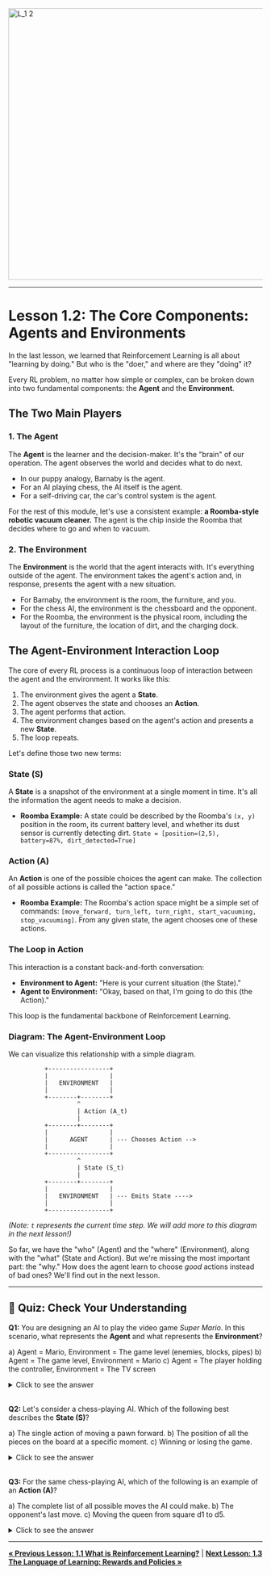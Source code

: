 <img width="1024" height="538" alt="L_1 2" src="https://github.com/user-attachments/assets/9fd74a4c-8862-4907-8b83-cf0d0ee5c046" />


---

# Lesson 1.2: The Core Components: Agents and Environments

In the last lesson, we learned that Reinforcement Learning is all about "learning by doing." But who is the "doer," and where are they "doing" it?

Every RL problem, no matter how simple or complex, can be broken down into two fundamental components: the **Agent** and the **Environment**.

## The Two Main Players

### 1. The Agent
The **Agent** is the learner and the decision-maker. It's the "brain" of our operation. The agent observes the world and decides what to do next.

*   In our puppy analogy, Barnaby is the agent.
*   For an AI playing chess, the AI itself is the agent.
*   For a self-driving car, the car's control system is the agent.

For the rest of this module, let's use a consistent example: **a Roomba-style robotic vacuum cleaner.** The agent is the chip inside the Roomba that decides where to go and when to vacuum.

### 2. The Environment
The **Environment** is the world that the agent interacts with. It's everything outside of the agent. The environment takes the agent's action and, in response, presents the agent with a new situation.

*   For Barnaby, the environment is the room, the furniture, and you.
*   For the chess AI, the environment is the chessboard and the opponent.
*   For the Roomba, the environment is the physical room, including the layout of the furniture, the location of dirt, and the charging dock.

## The Agent-Environment Interaction Loop

The core of every RL process is a continuous loop of interaction between the agent and the environment. It works like this:

1.  The environment gives the agent a **State**.
2.  The agent observes the state and chooses an **Action**.
3.  The agent performs that action.
4.  The environment changes based on the agent's action and presents a new **State**.
5.  The loop repeats.

Let's define those two new terms:

### State (S)
A **State** is a snapshot of the environment at a single moment in time. It's all the information the agent needs to make a decision.

*   **Roomba Example:** A state could be described by the Roomba's `(x, y)` position in the room, its current battery level, and whether its dust sensor is currently detecting dirt. `State = [position=(2,5), battery=87%, dirt_detected=True]`

### Action (A)
An **Action** is one of the possible choices the agent can make. The collection of all possible actions is called the "action space."

*   **Roomba Example:** The Roomba's action space might be a simple set of commands: `[move_forward, turn_left, turn_right, start_vacuuming, stop_vacuuming]`. From any given state, the agent chooses one of these actions.

### The Loop in Action

This interaction is a constant back-and-forth conversation:

*   **Environment to Agent:** "Here is your current situation (the State)."
*   **Agent to Environment:** "Okay, based on that, I'm going to do this (the Action)."

This loop is the fundamental backbone of Reinforcement Learning.

### Diagram: The Agent-Environment Loop

We can visualize this relationship with a simple diagram.

```
          +-----------------+
          |                 |
          |   ENVIRONMENT   |
          |                 |
          +--------+--------+
                   ^
                   | Action (A_t)
                   |
          +--------+--------+
          |                 |
          |      AGENT      | --- Chooses Action -->
          |                 |
          +-----------------+
                   ^
                   | State (S_t)
                   |
          +--------+--------+
          |                 |
          |   ENVIRONMENT   | --- Emits State ---->
          |                 |
          +-----------------+
```
*(Note: `t` represents the current time step. We will add more to this diagram in the next lesson!)*

So far, we have the "who" (Agent) and the "where" (Environment), along with the "what" (State and Action). But we're missing the most important part: the "why." How does the agent learn to choose *good* actions instead of bad ones? We'll find out in the next lesson.

---

## 📝 Quiz: Check Your Understanding

**Q1:** You are designing an AI to play the video game *Super Mario*. In this scenario, what represents the **Agent** and what represents the **Environment**?

a) Agent = Mario, Environment = The game level (enemies, blocks, pipes)
b) Agent = The game level, Environment = Mario
c) Agent = The player holding the controller, Environment = The TV screen

<details>
  <summary>Click to see the answer</summary>
  
  **Answer: a) Agent = Mario, Environment = The game level (enemies, blocks, pipes)**
  
  *Explanation:* The agent is the entity making decisions. In the game, Mario is the character that our AI would control. The environment is everything Mario interacts with: the level layout, Goombas, Koopas, and power-ups.
</details>

<br>

**Q2:** Let's consider a chess-playing AI. Which of the following best describes the **State (S)**?

a) The single action of moving a pawn forward.
b) The position of all the pieces on the board at a specific moment.
c) Winning or losing the game.

<details>
  <summary>Click to see the answer</summary>
  
  **Answer: b) The position of all the pieces on the board at a specific moment.**

  *Explanation:* The state is a complete snapshot of the environment needed to make a decision. In chess, the full layout of the board is the state. An action is a move (like moving a pawn), and winning/losing is an outcome, which is related to the rewards we will discuss next.
</details>

<br>

**Q3:** For the same chess-playing AI, which of the following is an example of an **Action (A)**?

a) The complete list of all possible moves the AI could make.
b) The opponent's last move.
c) Moving the queen from square d1 to d5.

<details>
  <summary>Click to see the answer</summary>
  
  **Answer: c) Moving the queen from square d1 to d5.**

  *Explanation:* An action is a specific choice the agent makes. The list of all possible moves is the "action space," but a single action is just one of those moves. The opponent's move is part of what changes the environment, leading to a new state for our agent.
</details>

---

[**&laquo; Previous Lesson: 1.1 What is Reinforcement Learning?**](Lesson_1.1.md) | [**Next Lesson: 1.3 The Language of Learning: Rewards and Policies &raquo;**](Lesson_1.3.md)
```
